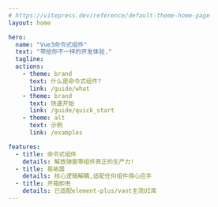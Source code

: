 ```yaml
---
# https://vitepress.dev/reference/default-theme-home-page
layout: home

hero:
  name: "Vue3命令式组件"
  text: "带给你不一样的开发体验."
  tagline: 
  actions:
    - theme: brand
      text: 什么是命令式组件?
      link: /guide/what
    - theme: brand
      text: 快速开始
      link: /guide/quick_start
    - theme: alt
      text: 示例
      link: /examples

features:
  - title: 命令式组件
    details: 解放弹窗等组件真正的生产力!
  - title: 易拓展
    details: 核心逻辑解耦,适配任何组件得心应手
  - title: 开箱即用
    details: 已适配element-plus/vant主流UI库
---
```



